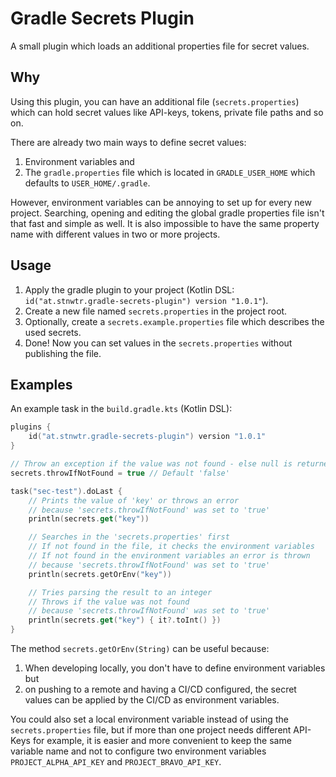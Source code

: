 # Gradle Secrets Plugin

A small plugin which loads an additional properties file for secret values.

## Why

Using this plugin, you can have an additional file (`secrets.properties`) which can hold secret values like API-keys, tokens, private file paths and so on.

There are already two main ways to define secret values:

1. Environment variables and
2. The `gradle.properties` file which is located in `GRADLE_USER_HOME` which defaults to `USER_HOME/.gradle`.

However, environment variables can be annoying to set up for every new project.
Searching, opening and editing the global gradle properties file isn't that fast and simple as well.
It is also impossible to have the same property name with different values in two or more projects.

## Usage

1. Apply the gradle plugin to your project (Kotlin DSL: `id("at.stnwtr.gradle-secrets-plugin") version "1.0.1"`).
2. Create a new file named `secrets.properties` in the project root.
2. Optionally, create a `secrets.example.properties` file which describes the used secrets.
4. Done! Now you can set values in the `secrets.properties` without publishing the file.

## Examples

An example task in the `build.gradle.kts` (Kotlin DSL):

```kotlin
plugins {
    id("at.stnwtr.gradle-secrets-plugin") version "1.0.1"
}

// Throw an exception if the value was not found - else null is returned
secrets.throwIfNotFound = true // Default 'false'

task("sec-test").doLast {
    // Prints the value of 'key' or throws an error
    // because 'secrets.throwIfNotFound' was set to 'true'
    println(secrets.get("key"))

    // Searches in the 'secrets.properties' first
    // If not found in the file, it checks the environment variables
    // If not found in the environment variables an error is thrown
    // because 'secrets.throwIfNotFound' was set to 'true'
    println(secrets.getOrEnv("key"))

    // Tries parsing the result to an integer
    // Throws if the value was not found
    // because 'secrets.throwIfNotFound' was set to 'true'
    println(secrets.get("key") { it?.toInt() })
}
```

The method `secrets.getOrEnv(String)` can be useful because:

1. When developing locally, you don't have to define environment variables but
2. on pushing to a remote and having a CI/CD configured, the secret values can be applied by the CI/CD as environment variables.

You could also set a local environment variable instead of using the `secrets.properties` file, but if more than one project needs different API-Keys for example, it is easier and more convenient to keep the same variable name and not to configure two environment variables `PROJECT_ALPHA_API_KEY` and `PROJECT_BRAVO_API_KEY`.
